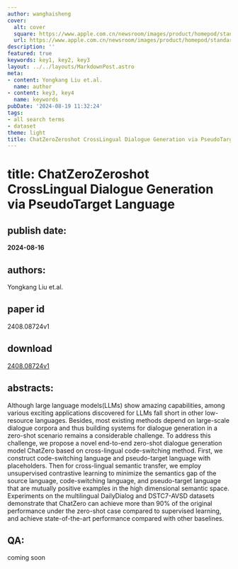 ```yaml
---
author: wanghaisheng
cover:
  alt: cover
  square: https://www.apple.com.cn/newsroom/images/product/homepod/standard/Apple-HomePod-hero-230118_big.jpg.large_2x.jpg
  url: https://www.apple.com.cn/newsroom/images/product/homepod/standard/Apple-HomePod-hero-230118_big.jpg.large_2x.jpg
description: ''
featured: true
keywords: key1, key2, key3
layout: ../../layouts/MarkdownPost.astro
meta:
- content: Yongkang Liu et.al.
  name: author
- content: key3, key4
  name: keywords
pubDate: '2024-08-19 11:32:24'
tags:
- all search terms
- dataset
theme: light
title: ChatZeroZeroshot CrossLingual Dialogue Generation via PseudoTarget Language
---
```


# title: ChatZeroZeroshot CrossLingual Dialogue Generation via PseudoTarget Language 
## publish date: 
**2024-08-16** 
## authors: 
  Yongkang Liu et.al. 
## paper id
2408.08724v1
## download
[2408.08724v1](http://arxiv.org/abs/2408.08724v1)
## abstracts:
Although large language models(LLMs) show amazing capabilities, among various exciting applications discovered for LLMs fall short in other low-resource languages. Besides, most existing methods depend on large-scale dialogue corpora and thus building systems for dialogue generation in a zero-shot scenario remains a considerable challenge. To address this challenge, we propose a novel end-to-end zero-shot dialogue generation model ChatZero based on cross-lingual code-switching method. First, we construct code-switching language and pseudo-target language with placeholders. Then for cross-lingual semantic transfer, we employ unsupervised contrastive learning to minimize the semantics gap of the source language, code-switching language, and pseudo-target language that are mutually positive examples in the high dimensional semantic space. Experiments on the multilingual DailyDialog and DSTC7-AVSD datasets demonstrate that ChatZero can achieve more than 90\% of the original performance under the zero-shot case compared to supervised learning, and achieve state-of-the-art performance compared with other baselines.
## QA:
coming soon
